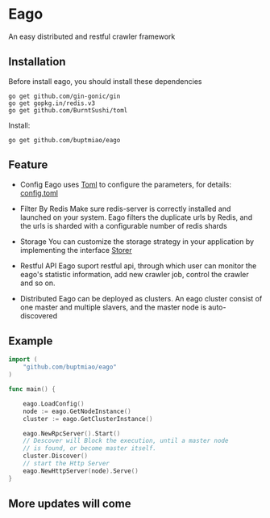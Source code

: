 # Eago
An easy distributed and restful crawler framework

## Installation
Before install eago, you should install these dependencies

    go get github.com/gin-gonic/gin
    go get gopkg.in/redis.v3
    go get github.com/BurntSushi/toml

Install:

    go get github.com/buptmiao/eago
    
## Feature
* Config
Eago uses [Toml](https://github.com/BurntSushi/toml) to configure the parameters, for details: [config.toml](https://github.com/buptmiao/eago/blob/master/config.toml)

* Filter By Redis
Make sure redis-server is correctly installed and launched on your system. Eago filters the duplicate urls by Redis, and the urls is sharded with a configurable number of redis shards 

* Storage
You can customize the storage strategy in your application by implementing the interface [Storer](https://github.com/buptmiao/eago/blob/master/storer.go)

* Restful API
Eago suport restful api, through which user can monitor the eago's statistic information, add new crawler job, control the crawler and so on.

* Distributed
Eago can be deployed as clusters. An eago cluster consist of one master and multiple slavers, and the master node is auto-discovered

## Example

```go
import (
	"github.com/buptmiao/eago"
)

func main() {

	eago.LoadConfig()
	node := eago.GetNodeInstance()
	cluster := eago.GetClusterInstance()

	eago.NewRpcServer().Start()
	// Descover will Block the execution, until a master node
	// is found, or become master itself.
	cluster.Discover()
	// start the Http Server
	eago.NewHttpServer(node).Serve()
}
```

## More updates will come
